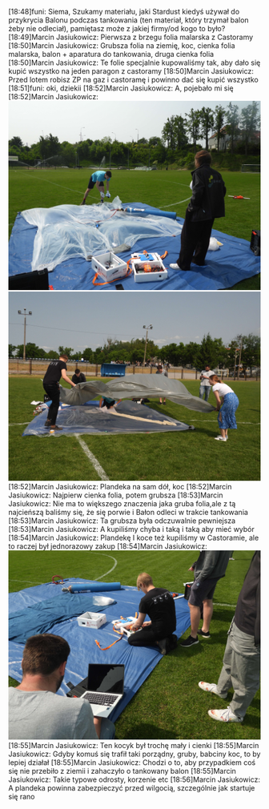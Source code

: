 [18:48]funi: Siema,
Szukamy materiału, jaki Stardust kiedyś używał do przykrycia Balonu podczas tankowania (ten materiał, który trzymał balon żeby nie odleciał), pamiętasz może z jakiej firmy/od kogo to było?
[18:49]Marcin Jasiukowicz: Pierwsza z brzegu folia malarska z Castoramy
[18:50]Marcin Jasiukowicz: Grubsza folia na ziemię, koc, cienka folia malarska, balon + aparatura do tankowania, druga cienka folia
[18:50]Marcin Jasiukowicz: Te folie specjalnie kupowaliśmy tak, aby dało się kupić wszystko na jeden paragon z castoramy
[18:50]Marcin Jasiukowicz: Przed lotem robisz ZP na gaz i castoramę i powinno dać się kupić wszystko
[18:51]funi: oki, dziekii
[18:52]Marcin Jasiukowicz: A, pojebało mi się
[18:52]Marcin Jasiukowicz:
![](assets\DSCN0308.jpg)
![](assets\DSCN0367.jpg)
[18:52]Marcin Jasiukowicz: Plandeka na sam dół, koc
[18:52]Marcin Jasiukowicz: Najpierw cienka folia, potem grubsza
[18:53]Marcin Jasiukowicz: Nie ma to większego znaczenia jaka gruba folia,ale z tą najcieńszą baliśmy się, że się porwie i Bałon odleci w trakcie tankowania
[18:53]Marcin Jasiukowicz: Ta grubsza była odczuwalnie pewniejsza
[18:53]Marcin Jasiukowicz: A kupiliśmy chyba i taką i taką aby mieć wybór
[18:54]Marcin Jasiukowicz: Plandekę I koce też kupiliśmy w Castoramie, ale to raczej był jednorazowy zakup
[18:54]Marcin Jasiukowicz:
![](assets\DSCN0283.jpg)
[18:55]Marcin Jasiukowicz: Ten kocyk był trochę mały i cienki
[18:55]Marcin Jasiukowicz: Gdyby komuś się trafił taki porządny, gruby, babciny koc, to by lepiej działał
[18:55]Marcin Jasiukowicz: Chodzi o to, aby przypadkiem coś się nie przebiło z ziemii i zahaczyło o tankowany balon
[18:55]Marcin Jasiukowicz: Takie typowe odrosty, korzenie etc
[18:56]Marcin Jasiukowicz: A plandeka powinna zabezpieczyć przed wilgocią, szczególnie jak startuje się rano
